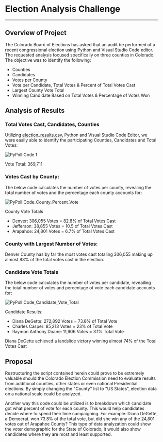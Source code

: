# Election Analysis Challenge
---
## Overview of Project
The Colorado Board of Elections has asked that an audit be performed of a recent congressional election using Python and Visual Studio Code editor.  The requested analysis focused specifically on three counties in Colorado. The objective was to identify the following:
- Counties 
- Candidates
- Votes per County
- Vote per Candidate, Total Votes & Percent of Total Votes Cast
- Largest County Vote Total
- Winning Candidate Based on Total Votes & Percentage of Votes Won

## Analysis of Results
### Total Votes Cast, Candidates, Counties
Utilizing [election_results.csv](https://github.com/jwolfe27/Election_Analysis_Challenge/files/7117731/election_results.csv), Python and Visual Studio Code Editor, we were easily able to identify the participating Counties, Candidates and Total Votes:

![PyPoll Code 1](https://user-images.githubusercontent.com/89044350/132258830-8271e615-5fca-4c6b-b611-79d9c381617c.PNG)

Vote Total: 369,711
### Votes Cast by County:
The below code calculates the number of votes per county, revealing the total number of votes and the percentage each county accounts for:

![PyPoll Code_County_Percent_Vote](https://user-images.githubusercontent.com/89044350/132259181-d635e265-4d29-496d-b0ae-adf1a46ca95f.PNG)

County Vote Totals
- Denver: 306,055 Votes = 82.8% of Total Votes Cast
- Jefferson: 38,855 Votes = 10.5 of Total Votes Cast
- Arapahoe: 24,801 Votes = 6.7% of Total Votes Cast

### County with Largest Number of Votes:
Denver County has by far the most votes cast totaling 306,055 making up almost 83% of the total votes cast in the election.

### Candidate Vote Totals

The below code calculates the number of votes per candidate, reveailing the total number of votes and percentage of vote each candidate accounts for:

![PyPoll Code_Candidate_Vote_Total](https://user-images.githubusercontent.com/89044350/132259831-c6d0abc3-183e-4f4a-a655-b1df442efd49.PNG)

Candidate Results:
- Diana DeGette: 272,892 Votes = 73.8% of Total Vote
- Charles Casper: 85,213 Votes = 23% of Total Vote
- Raymon Anthony Doane: 11,606 Votes = 3.1% Total Vote

Diana DeGette achieved a landslide victory winning almost 74% of the Total Votes Cast

## Proposal

Restructuring the script contained herein could prove to be extremely valuable should the Colorado Election Commission need to evaluate results from additional counties, other states or even national Presidential elections.  By simply changing the "County" list to "US States", election data on a national scale could be analyzed.  

Another way this code could be utilized is to breakdown which candidate got what percent of vote for each county.  This would help candidates decide where to spend their time campaigning. For example: Diana DeGette, a Democrat, won 73.8% of the total vote, but did she win any of the 24,801 votes out of Arapahoe County? This type of data analyzation could show the voter demographic for the State of Colorado, it would also show candidates where they are most and least supported.









